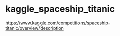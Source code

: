 # kaggle_spaceship_titanic
https://www.kaggle.com/competitions/spaceship-titanic/overview/description
